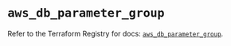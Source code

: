 # `aws_db_parameter_group`

Refer to the Terraform Registry for docs: [`aws_db_parameter_group`](https://registry.terraform.io/providers/hashicorp/aws/6.11.0/docs/resources/db_parameter_group).
